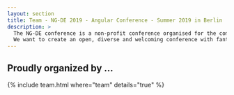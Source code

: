 ```yaml
---
layout: section
title: Team - NG-DE 2019 - Angular Conference - Summer 2019 in Berlin
description: >
  The NG-DE conference is a non-profit conference organised for the community, by the community.
  We want to create an open, diverse and welcoming conference with fantastic speakers and a warm and friendly environment. 
---
```


## Proudly organized by ...

{% include team.html where="team" details="true" %}
